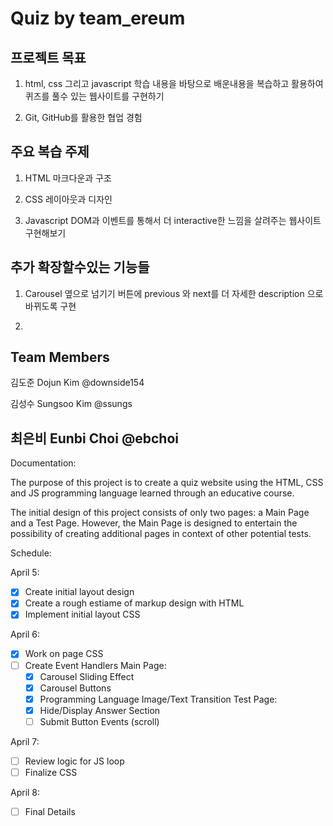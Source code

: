 # Quiz by team_ereum

## 프로젝트 목표
1. html, css 그리고 javascript 학습 내용을 바탕으로 배운내용을 복습하고 활용하여 퀴즈를 풀수 있는 웹사이트를 구현하기

2. Git, GitHub를 활용한 협업 경험

## 주요 복습 주제

1. HTML 마크다운과 구조

2. CSS 레이아웃과 디자인

3. Javascript DOM과 이벤트를 통해서 더 interactive한 느낌을 살려주는 웹사이트 구현해보기

## 추가 확장할수있는 기능들

1. Carousel 옆으로 넘기기 버튼에 previous 와 next를 더 자세한 description 으로 바뀌도록 구현

2. 

## Team Members

김도준 Dojun Kim @downside154

김성수 Sungsoo Kim @ssungs

최은비 Eunbi Choi @ebchoi
------------------------------------

Documentation:

The purpose of this project is to create a quiz website using the HTML, CSS and JS programming language learned through an educative course.

The initial design of this project consists of only two pages: a Main Page and a Test Page.
However, the Main Page is designed to entertain the possibility of creating additional pages in context of other potential tests. 






Schedule:


April 5:

- [x] Create initial layout design 
- [x] Create a rough estiame of markup design with HTML 
- [x] Implement initial layout CSS

April 6:
- [x] Work on page CSS
- [ ] Create Event Handlers
    Main Page:
    - [x] Carousel Sliding Effect
    - [x] Carousel Buttons
    - [x] Programming Language Image/Text Transition
    Test Page:
    - [x] Hide/Display Answer Section
    - [ ] Submit Button Events (scroll)

April 7:

- [ ] Review logic for JS loop
- [ ] Finalize CSS

April 8:
- [ ] Final Details
